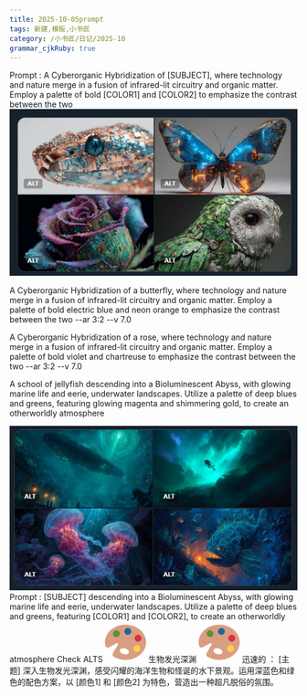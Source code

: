 ```yaml
---
title: 2025-10-05prompt
tags: 新建,模板,小书匠
category: /小书匠/日记/2025-10
grammar_cjkRuby: true
---
```



Prompt : A Cyberorganic Hybridization of [SUBJECT], where technology and nature merge in a fusion of infrared-lit circuitry and organic matter. Employ a palette of bold [COLOR1] and [COLOR2] to emphasize the contrast between the two
![enter description here](./images/1759672000677.png)

A Cyberorganic Hybridization of a butterfly, where technology and nature merge in a fusion of infrared-lit circuitry and organic matter. Employ a palette of bold electric blue and neon orange to emphasize the contrast between the two --ar 3:2 --v 7.0

A Cyberorganic Hybridization of a rose, where technology and nature merge in a fusion of infrared-lit circuitry and organic matter. Employ a palette of bold violet and chartreuse to emphasize the contrast between the two --ar 3:2 --v 7.0


A school of jellyfish descending into a Bioluminescent Abyss, with glowing marine life and eerie, underwater landscapes. Utilize a palette of deep blues and greens, featuring glowing magenta and shimmering gold, to create an otherworldly atmosphere

![enter description here](./images/1759766910691.png)
Prompt : [SUBJECT] descending into a Bioluminescent Abyss, with glowing marine life and eerie, underwater landscapes. Utilize a palette of deep blues and greens, featuring [COLOR1] and [COLOR2], to create an otherworldly atmosphere Check ALTS
![🎨](./images/1759766897282.svg "Artist palette") 生物发光深渊 ![🎨](./images/1759766897282.svg "Artist palette") 迅速的 ： [主题] 深入生物发光深渊，感受闪耀的海洋生物和怪诞的水下景观。运用深蓝色和绿色的配色方案，以 [颜色1] 和 [颜色2] 为特色，营造出一种超凡脱俗的氛围。
